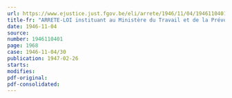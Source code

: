 ```yaml
---
url: https://www.ejustice.just.fgov.be/eli/arrete/1946/11/04/1946110401/justel
title-fr: "ARRETE-LOI instituant au Ministère du Travail et de la Prévoyance sociale le Commissariat général à la promotion du travail"
date: 1946-11-04
source:
number: 1946110401
page: 1968
case: 1946-11-04/30
publication: 1947-02-26
starts:
modifies:
pdf-original:
pdf-consolidated:
---
```


